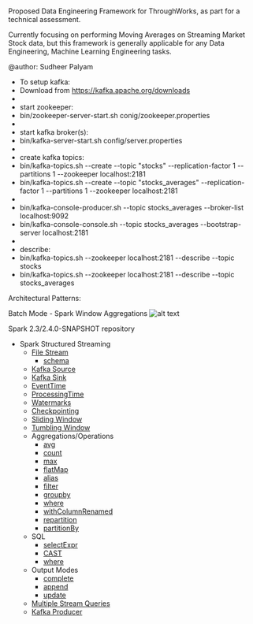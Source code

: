 ### 
Proposed Data Engineering Framework for ThroughWorks, as part for a technical assessment.

Currently focusing on performing Moving Averages on Streaming Market Stock data, but this framework is generally applicable for any Data Engineering, Machine Learning Engineering tasks.

@author: Sudheer Palyam


  * To setup kafka:
  * Download from https://kafka.apache.org/downloads
  *
  * start zookeeper:
  * bin/zookeeper-server-start.sh conig/zookeeper.properties
  *
  * start kafka broker(s):
  * bin/kafka-server-start.sh config/server.properties
  *
  * create kafka topics:
  * bin/kafka-topics.sh --create --topic "stocks" --replication-factor 1 --partitions 1 --zookeeper localhost:2181
  * bin/kafka-topics.sh --create --topic "stocks_averages" --replication-factor 1 --partitions 1 --zookeeper localhost:2181
  *
  * bin/kafka-console-producer.sh --topic stocks_averages --broker-list localhost:9092
  * bin/kafka-console-console.sh --topic stocks_averages --bootstrap-server localhost:2181
  *
  * describe:
  * bin/kafka-topics.sh --zookeeper localhost:2181 --describe --topic stocks 
  * bin/kafka-topics.sh --zookeeper localhost:2181 --describe --topic stocks_averages


Architectural Patterns:

Batch Mode - Spark Window Aggregations
![alt text](https://github.com/sudheerpalyam/stock_stream_processing/static/SparkBatchPipeline.jpeg)



Spark 2.3/2.4.0-SNAPSHOT repository

- Spark Structured Streaming
  - [File Stream](src/main/scala/au/com/thoughtworks/assessment/spark/streaming/HelloStructredStreaming.scala#L23)
    - [schema](src/main/scala/au/com/thoughtworks/assessment/spark/streaming/StreamingAggregations.scala#L30)
  - [Kafka Source](src/main/scala/au/com/thoughtworks/assessment/spark/streaming/KafkaSourceStreaming.scala#L58-L64)
  - [Kafka Sink](src/main/scala/au/com/thoughtworks/assessment/spark/streaming/KafkaSourceStreaming.scala#L96-L109)
  - [EventTime](src/main/scala/au/com/thoughtworks/assessment/spark/streaming/KafkaSourceStreaming.scala#L79)
  - [ProcessingTime](src/main/scala/au/com/thoughtworks/assessment/spark/streaming/KafkaSourceStreaming.scala#L80)
  - [Watermarks](src/main/scala/au/com/thoughtworks/assessment/spark/streaming/KafkaSourceStreaming.scala#L77)
  - [Checkpointing](src/main/scala/au/com/thoughtworks/assessment/spark/streaming/KafkaSourceStreaming.scala#L104)
  - [Sliding Window](src/main/scala/au/com/thoughtworks/assessment/spark/streaming/KafkaSourceStreaming.scala#L78)
  - [Tumbling Window](src/main/scala/au/com/thoughtworks/assessment/spark/streaming/KafkaSourceStreaming.scala#L79)
  - Aggregations/Operations
     - [avg](src/main/scala/au/com/thoughtworks/assessment/spark/streaming/KafkaSourceStreaming.scala#L81)
     - [count](src/main/scala/au/com/thoughtworks/assessment/spark/streaming/SocketSourceStreaming.scala#L37)
     - [max](src/main/scala/au/com/thoughtworks/assessment/spark/streaming/StreamingAggregations.scala#L45)
     - [flatMap](src/main/scala/au/com/thoughtworks/assessment/spark/streaming/HelloStructredStreaming.scala#L28)
     - [alias](src/main/scala/au/com/thoughtworks/assessment/spark/streaming/KafkaSourceStreaming.scala#L81)
     - [filter](src/main/scala/au/com/thoughtworks/assessment/spark/streaming/KafkaSourceStreaming.scala#L82)
     - [groupby](src/main/scala/au/com/thoughtworks/assessment/spark/streaming/KafkaSourceStreaming.scala#L79)
     - [where](src/main/scala/au/com/thoughtworks/assessment/spark/streaming/StreamingAggregations.scala#L56)
     - [withColumnRenamed](src/main/scala/au/com/thoughtworks/assessment/spark/streaming/StreamingAggregations.scala#L48)
     - [repartition](src/main/scala/au/com/thoughtworks/assessment/spark/streaming/StreamingAggregations.scala#L57)
     - [partitionBy](src/main/scala/au/com/thoughtworks/assessment/spark/streaming/StreamingAggregations.scala#L62)
  - SQL
    - [selectExpr](src/main/scala/au/com/thoughtworks/assessment/spark/streaming/KafkaSourceStreaming.scala#L67)
    - [CAST](src/main/scala/au/com/thoughtworks/assessment/spark/streaming/KafkaSourceStreaming.scala#L67)
    - [where](src/main/scala/au/com/thoughtworks/assessment/spark/streaming/StreamingAggregations.scala#L56)
  - Output Modes
    - [complete](src/main/scala/au/com/thoughtworks/assessment/spark/streaming/KafkaSourceStreaming.scala#L106)
    - [append](src/main/scala/au/com/thoughtworks/assessment/spark/streaming/KafkaSourceStreaming.scala#L107)
    - [update](src/main/scala/au/com/thoughtworks/assessment/spark/streaming/KafkaSourceStreaming.scala#L108)
  - [Multiple Stream Queries](src/main/scala/au/com/thoughtworks/assessment/spark/streaming/KafkaSourceStreaming.scala#L111)
  - [Kafka Producer](src/main/scala/au/com/thoughtworks/assessment/spark/util/RandomStocksKafkaProducer.scala)

